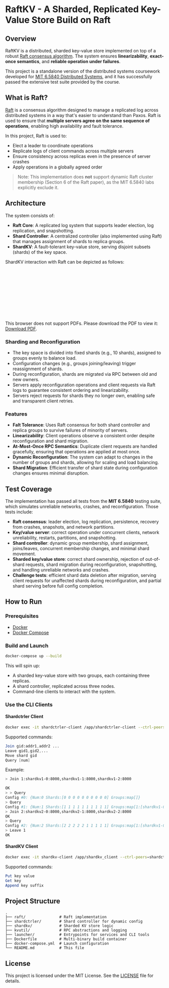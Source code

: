# RaftKV - A Sharded, Replicated Key-Value Store Build on Raft

## Overview
RaftKV is a distributed, sharded key-value store implemented on top of a robust [Raft consensus algorithm](http://nil.csail.mit.edu/6.5840/2024/papers/raft-extended.pdf). The system ensures **linearizability**, **exact-once semantics**, and **reliable operation under failures**.

This project is a standalone version of the distributed systems coursework developed for [MIT 6.5840 Distributed Systems](http://nil.csail.mit.edu/6.5840/2024/), and it has successfully passed the extensive test suite provided by the course.

## What is Raft?
[Raft](http://nil.csail.mit.edu/6.5840/2024/papers/raft-extended.pdf) is a consensus algorithm designed to manage a replicated log across distributed systems in a way that's easier to understand than Paxos. Raft is used to ensure that **multiple servers agree on the same sequence of operations**, enabling high availability and fault tolerance.

In this project, Raft is used to:
- Elect a leader to coordinate operations
- Replicate logs of client commands across multiple servers
- Ensure consistency across replicas even in the presence of server crashes
- Apply operations in a globally agreed order

>Note: This implementation does **not** support dynamic Raft cluster membership (Section 6 of the Raft paper), as the MIT 6.5840 labs explicitly exclude it.

## Architecture
The system consists of:
- **Raft Core**: A replicated log system that supports leader election, log replication, and snapshotting.
- **Shard Controller**: A centralized controller (also implemented using Raft) that manages assignment of shards to replica groups.
- **ShardKV**: A fault-tolerant key-value store, serving disjoint subsets (shards) of the key space.

ShardKV interaction with Raft can be depicted as follows:

<object data="http://nil.csail.mit.edu/6.5840/2024/notes/raft_diagram.pdf" type="application/pdf" width="700px" height="700px">
<embed src="http://nil.csail.mit.edu/6.5840/2024/notes/raft_diagram.pdf">
<p>This browser does not support PDFs. Please download the PDF to view it: <a href="http://nil.csail.mit.edu/6.5840/2024/notes/raft_diagram.pdf">Download PDF</a>.</p>
</embed>
</object>


### Sharding and Reconfiguration
- The key space is divided into fixed shards (e.g., 10 shards), assigned to groups evenly to balance load.
- Configuration changes (e.g., groups joining/leaving) trigger reassignment of shards.
- During reconfiguration, shards are migrated via RPC between old and new owners.
- Servers apply reconfiguration operations and client requests via Raft logs to guarantee consistent ordering and linearizability.
- Servers reject requests for shards they no longer own, enabling safe and transparent client retries.

### Features
- **Falt Tolerance**: Uses Raft consensus for both shard controller and replica groups to survive failures of minority of servers.
- **Linearizability**: Client operations observe a consistent order despite reconfiguration and shard migration.
- **At-Most-Once RPC Semantics**: Duplicate client requests are handled gracefully, ensuring that operations are applied at most once.
- **Dynamic Reconfiguration**: The system can adapt to changes in the number of groups and shards, allowing for scaling and load balancing.
- **Shard Migration**: Efficient transfer of shard state during configuration changes ensures minimal disruption.

## Test Coverage
The implementation has passed all tests from the **MIT 6.5840** testing suite, which simulates unreliable networks, crashes, and reconfiguration. Those tests include:
- **Raft consensus**: leader election, log replication, persistence, recovery from crashes, snapshots, and network partitions.
- **Key/value server**: correct operation under concurrent clients, network unreliability, restarts, partitions, and snapshotting.
- **Shard controller**: dynamic group membership, shard assignment, joins/leaves, concurrent membership changes, and minimal shard movement.
- **Sharded key/value store**: correct shard ownership, rejection of out-of-shard requests, shard migration during reconfiguration, snapshotting, and handling unreliable networks and crashes.
- **Challenge tests**: efficient shard data deletion after migration, serving client requests for unaffected shards during reconfiguration, and partial shard serving before full config completion.

## How to Run
### Prerequisites
- [Docker](link)
- [Docker Compose](link)
### Build and Launch
```bash
docker-compose up --build
```
This will spin up:
- A sharded key-value store with two groups, each containing three replicas.
- A shard controller, replicated across three nodes.
- Command-line clients to interact with the system.
### Use the CLI Clients
#### Shardctrler Client
```bash
docker exec -it shardctrler-client /app/shardctrler-client --ctrl-peers=shardctrler-0:8000,shardctrler-1:8000,shardctrler-2:8000
```
Supported commands:
```mathematica
Join gid:addr1,addr2 ...
Leave gid1,gid2,...
Move shard gid
Query [num]
```
Example:
```bash
> Join 1:shardkv1-0:8000,shardkv1-1:8000,shardkv1-2:8000

OK
> > Query
Config #0: {Num:0 Shards:[0 0 0 0 0 0 0 0 0 0] Groups:map[]}
> Query
Config #1: {Num:1 Shards:[1 1 1 1 1 1 1 1 1 1] Groups:map[1:[shardkv1-0:8000 shardkv1-1:8000 shardkv1-2:8000]]}
> Join 2:shardkv2-0:8000,shardkv2-1:8000,shardkv2-2:8000
OK
> Query
Config #2: {Num:2 Shards:[2 2 2 2 2 1 1 1 1 1] Groups:map[1:[shardkv1-0:8000 shardkv1-1:8000 shardkv1-2:8000] 2:[shardkv2-0:8000 shardkv2-1:8000 shardkv2-2:8000]]}
> Leave 1
OK
```
#### ShardKV Client
```bash
docker exec -it shardkv-client /app/shardkv_client --ctrl-peers=shardctrler-0:8000,shardctrler-1:8000,shardctrler-2:8000
```
Supported commands:
```mathematica
Put key value
Get key
Append key suffix
```

## Project Structure
```plaintext
.
├── raft/               # Raft implementation
├── shardctrler/        # Shard controller for dynamic config
├── shardkv/            # Sharded KV store logic
├── kvutil/             # RPC abstractions and logging
├── launcher/           # Entrypoints for services and CLI tools
├── Dockerfile          # Multi-binary build container
├── docker-compose.yml  # Launch configuration
└── README.md           # This file
```

## License
This project is licensed under the MIT License. See the [LICENSE](LICENSE) file for details.
